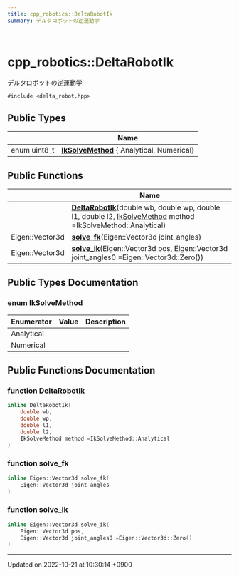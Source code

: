 ```yaml
---
title: cpp_robotics::DeltaRobotIk
summary: デルタロボットの逆運動学 

---
```


# cpp_robotics::DeltaRobotIk



デルタロボットの逆運動学 


`#include <delta_robot.hpp>`

## Public Types

|                | Name           |
| -------------- | -------------- |
| enum uint8_t | **[IkSolveMethod](/cpp_robotics/doxybook/Classes/classcpp__robotics_1_1DeltaRobotIk/#enum-iksolvemethod)** { Analytical, Numerical} |

## Public Functions

|                | Name           |
| -------------- | -------------- |
| | **[DeltaRobotIk](/cpp_robotics/doxybook/Classes/classcpp__robotics_1_1DeltaRobotIk/#function-deltarobotik)**(double wb, double wp, double l1, double l2, [IkSolveMethod](/cpp_robotics/doxybook/Classes/classcpp__robotics_1_1DeltaRobotIk/#enum-iksolvemethod) method =IkSolveMethod::Analytical) |
| Eigen::Vector3d | **[solve_fk](/cpp_robotics/doxybook/Classes/classcpp__robotics_1_1DeltaRobotIk/#function-solve-fk)**(Eigen::Vector3d joint_angles) |
| Eigen::Vector3d | **[solve_ik](/cpp_robotics/doxybook/Classes/classcpp__robotics_1_1DeltaRobotIk/#function-solve-ik)**(Eigen::Vector3d pos, Eigen::Vector3d joint_angles0 =Eigen::Vector3d::Zero()) |

## Public Types Documentation

### enum IkSolveMethod

| Enumerator | Value | Description |
| ---------- | ----- | ----------- |
| Analytical | |   |
| Numerical | |   |




## Public Functions Documentation

### function DeltaRobotIk

```cpp
inline DeltaRobotIk(
    double wb,
    double wp,
    double l1,
    double l2,
    IkSolveMethod method =IkSolveMethod::Analytical
)
```


### function solve_fk

```cpp
inline Eigen::Vector3d solve_fk(
    Eigen::Vector3d joint_angles
)
```


### function solve_ik

```cpp
inline Eigen::Vector3d solve_ik(
    Eigen::Vector3d pos,
    Eigen::Vector3d joint_angles0 =Eigen::Vector3d::Zero()
)
```


-------------------------------

Updated on 2022-10-21 at 10:30:14 +0900